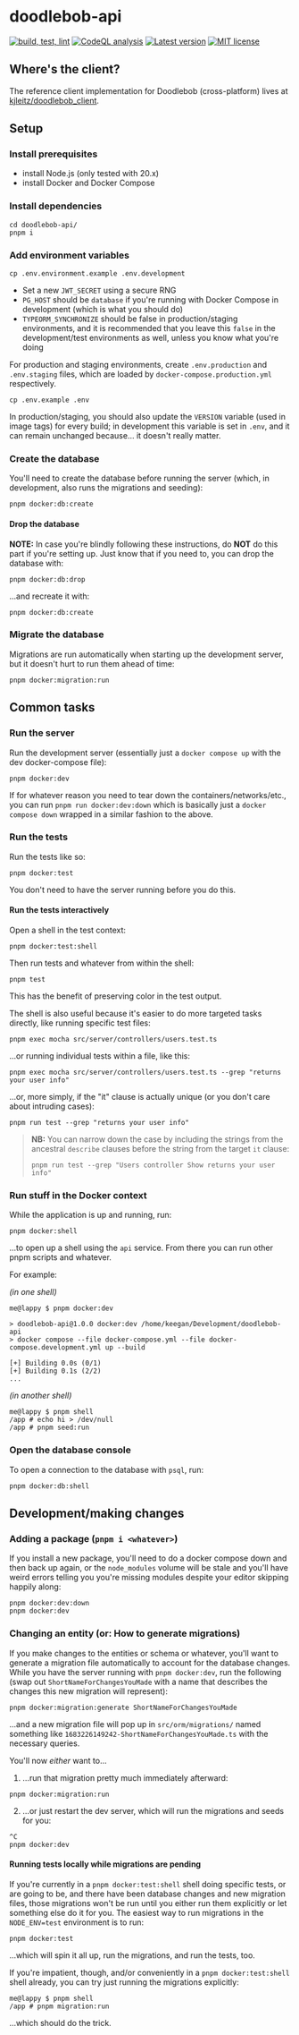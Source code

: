 # doodlebob-api

[![build, test, lint](https://github.com/kjleitz/doodlebob-api/actions/workflows/main.yml/badge.svg?branch=main)](https://github.com/kjleitz/doodlebob-api/actions/workflows/main.yml)
[![CodeQL analysis](https://github.com/kjleitz/doodlebob-api/actions/workflows/github-code-scanning/codeql/badge.svg?branch=main)](https://github.com/kjleitz/doodlebob-api/actions/workflows/github-code-scanning/codeql)
[![Latest version](https://img.shields.io/github/v/tag/kjleitz/doodlebob-api?label=latest%20version&labelColor=363d44)](https://github.com/kjleitz/doodlebob-api/tags)
[![MIT license](https://img.shields.io/github/license/kjleitz/doodlebob-api?labelColor=363d44&color=blue)](https://github.com/kjleitz/doodlebob-api/blob/main/LICENSE)

## Where's the client?

The reference client implementation for Doodlebob (cross-platform) lives at [kjleitz/doodlebob_client](https://github.com/kjleitz/doodlebob_client/).

## Setup

### Install prerequisites

- install Node.js (only tested with 20.x)
- install Docker and Docker Compose

### Install dependencies

```
cd doodlebob-api/
pnpm i
```

### Add environment variables

```
cp .env.environment.example .env.development
```

- Set a new `JWT_SECRET` using a secure RNG
- `PG_HOST` should be `database` if you're running with Docker Compose in development (which is what you should do)
- `TYPEORM_SYNCHRONIZE` should be false in production/staging environments, and it is recommended that you leave this `false` in the development/test environments as well, unless you know what you're doing

For production and staging environments, create `.env.production` and `.env.staging` files, which are loaded by `docker-compose.production.yml` respectively.

```
cp .env.example .env
```

In production/staging, you should also update the `VERSION` variable (used in image tags) for every build; in development this variable is set in `.env`, and it can remain unchanged because... it doesn't really matter.

### Create the database

You'll need to create the database before running the server (which, in development, also runs the migrations and seeding):

```
pnpm docker:db:create
```

#### Drop the database

**NOTE:** In case you're blindly following these instructions, do **NOT** do this part if you're setting up. Just know that if you need to, you can drop the database with:

```
pnpm docker:db:drop
```

...and recreate it with:

```
pnpm docker:db:create
```

### Migrate the database

Migrations are run automatically when starting up the development server, but it doesn't hurt to run them ahead of time:

```
pnpm docker:migration:run
```

## Common tasks

### Run the server

Run the development server (essentially just a `docker compose up` with the dev docker-compose file):

```
pnpm docker:dev
```

If for whatever reason you need to tear down the containers/networks/etc., you can run `pnpm run docker:dev:down` which is basically just a `docker compose down` wrapped in a similar fashion to the above.

### Run the tests

Run the tests like so:

```
pnpm docker:test
```

You don't need to have the server running before you do this.

#### Run the tests interactively

Open a shell in the test context:

```
pnpm docker:test:shell
```

Then run tests and whatever from within the shell:

```
pnpm test
```

This has the benefit of preserving color in the test output.

The shell is also useful because it's easier to do more targeted tasks directly, like running specific test files:

```
pnpm exec mocha src/server/controllers/users.test.ts
```

...or running individual tests within a file, like this:


```
pnpm exec mocha src/server/controllers/users.test.ts --grep "returns your user info"
```

...or, more simply, if the "it" clause is actually unique (or you don't care about intruding cases):

```
pnpm run test --grep "returns your user info"
```

> **NB:** You can narrow down the case by including the strings from the ancestral `describe` clauses before the string from the target `it` clause:
>
> ```
> pnpm run test --grep "Users controller Show returns your user info"
> ```

### Run stuff in the Docker context

While the application is up and running, run:

```
pnpm docker:shell
```

...to open up a shell using the `api` service. From there you can run other pnpm scripts and whatever.

For example:

_(in one shell)_

```
me@lappy $ pnpm docker:dev

> doodlebob-api@1.0.0 docker:dev /home/keegan/Development/doodlebob-api
> docker compose --file docker-compose.yml --file docker-compose.development.yml up --build

[+] Building 0.0s (0/1)
[+] Building 0.1s (2/2)
...
```

_(in another shell)_

```
me@lappy $ pnpm shell
/app # echo hi > /dev/null
/app # pnpm seed:run
```

### Open the database console

To open a connection to the database with `psql`, run:

```
pnpm docker:db:shell
```

## Development/making changes

### Adding a package (`pnpm i <whatever>`)

If you install a new package, you'll need to do a docker compose down and then back up again, or the `node_modules` volume will be stale and you'll have weird errors telling you you're missing modules despite your editor skipping happily along:

```
pnpm docker:dev:down
pnpm docker:dev
```

### Changing an entity (or: How to generate migrations)

If you make changes to the entities or schema or whatever, you'll want to generate a migration file automatically to account for the database changes. While you have the server running with `pnpm docker:dev`, run the following (swap out `ShortNameForChangesYouMade` with a name that describes the changes this new migration will represent):

```
pnpm docker:migration:generate ShortNameForChangesYouMade
```

...and a new migration file will pop up in `src/orm/migrations/` named something like `1683226149242-ShortNameForChangesYouMade.ts` with the necessary queries.

You'll now _either_ want to...

1. ...run that migration pretty much immediately afterward:

```
pnpm docker:migration:run
```

2. ...or just restart the dev server, which will run the migrations and seeds for you:

```
^C
pnpm docker:dev
```

#### Running tests locally while migrations are pending

If you're currently in a `pnpm docker:test:shell` shell doing specific tests, or are going to be, and there have been database changes and new migration files, those migrations won't be run until you either run them explicitly or let something else do it for you. The easiest way to run migrations in the `NODE_ENV=test` environment is to run:

```
pnpm docker:test
```

...which will spin it all up, run the migrations, and run the tests, too.

If you're impatient, though, and/or conveniently in a `pnpm docker:test:shell` shell already, you can try just running the migrations explicitly:

```
me@lappy $ pnpm shell
/app # pnpm migration:run
```

...which should do the trick.
